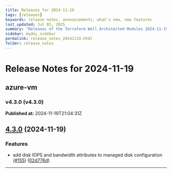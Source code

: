 ```yaml
---
title: Releases for 2024-11-19
tags: [releases]
keywords: release notes, announcements, what's new, new features
last_updated: Jul 01, 2025
summary: "Releases of the Terraform Well Architected Modules 2024-11-19"
sidebar: mydoc_sidebar
permalink: release_notes_20241119.html
folder: release_notes
---
```


# Release Notes for 2024-11-19

## azure-vm
### v4.3.0 (v4.3.0)
**Published at:** 2024-11-19T21:04:31Z

## [4.3.0](https://github.com/CloudNationHQ/terraform-azure-vm/compare/v4.2.2...v4.3.0) (2024-11-19)


### Features

* add disk IOPS and bandwidth attributes to managed disk configuration ([#155](https://github.com/CloudNationHQ/terraform-azure-vm/issues/155)) ([02d776d](https://github.com/CloudNationHQ/terraform-azure-vm/commit/02d776d0a85cf53bd23088a3501b6e6851bbb66b))

---

